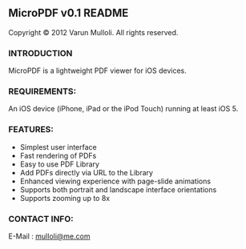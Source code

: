 ## MicroPDF v0.1 README

Copyright © 2012 Varun Mulloli. All rights reserved.

### INTRODUCTION

MicroPDF is a lightweight PDF viewer for iOS devices.

### REQUIREMENTS:

An iOS device (iPhone, iPad or the iPod Touch) running at least iOS 5.

### FEATURES:

* Simplest user interface
* Fast rendering of PDFs
* Easy to use PDF Library
* Add PDFs directly via URL to the Library
* Enhanced viewing experience with page-slide animations
* Supports both portrait and landscape interface orientations
* Supports zooming up to 8x 

### CONTACT INFO:

E-Mail : mulloli@me.com
